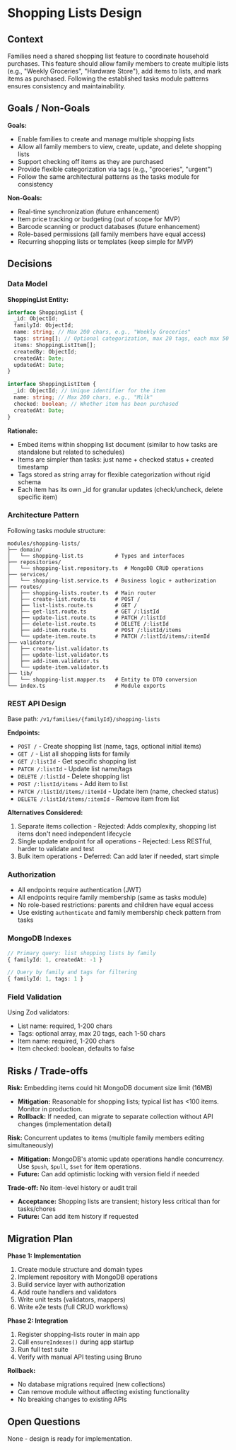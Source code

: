 # Shopping Lists Design

## Context

Families need a shared shopping list feature to coordinate household purchases. This feature should allow family members to create multiple lists (e.g., "Weekly Groceries", "Hardware Store"), add items to lists, and mark items as purchased. Following the established tasks module patterns ensures consistency and maintainability.

## Goals / Non-Goals

**Goals:**
- Enable families to create and manage multiple shopping lists
- Allow all family members to view, create, update, and delete shopping lists
- Support checking off items as they are purchased
- Provide flexible categorization via tags (e.g., "groceries", "urgent")
- Follow the same architectural patterns as the tasks module for consistency

**Non-Goals:**
- Real-time synchronization (future enhancement)
- Item price tracking or budgeting (out of scope for MVP)
- Barcode scanning or product databases (future enhancement)
- Role-based permissions (all family members have equal access)
- Recurring shopping lists or templates (keep simple for MVP)

## Decisions

### Data Model

**ShoppingList Entity:**
```typescript
interface ShoppingList {
  _id: ObjectId;
  familyId: ObjectId;
  name: string; // Max 200 chars, e.g., "Weekly Groceries"
  tags: string[]; // Optional categorization, max 20 tags, each max 50 chars
  items: ShoppingListItem[];
  createdBy: ObjectId;
  createdAt: Date;
  updatedAt: Date;
}

interface ShoppingListItem {
  _id: ObjectId; // Unique identifier for the item
  name: string; // Max 200 chars, e.g., "Milk"
  checked: boolean; // Whether item has been purchased
  createdAt: Date;
}
```

**Rationale:**
- Embed items within shopping list document (similar to how tasks are standalone but related to schedules)
- Items are simpler than tasks: just name + checked status + created timestamp
- Tags stored as string array for flexible categorization without rigid schema
- Each item has its own _id for granular updates (check/uncheck, delete specific item)

### Architecture Pattern

Following tasks module structure:
```
modules/shopping-lists/
├── domain/
│   └── shopping-list.ts          # Types and interfaces
├── repositories/
│   └── shopping-list.repository.ts  # MongoDB CRUD operations
├── services/
│   └── shopping-list.service.ts  # Business logic + authorization
├── routes/
│   ├── shopping-lists.router.ts  # Main router
│   ├── create-list.route.ts      # POST /
│   ├── list-lists.route.ts       # GET /
│   ├── get-list.route.ts         # GET /:listId
│   ├── update-list.route.ts      # PATCH /:listId
│   ├── delete-list.route.ts      # DELETE /:listId
│   ├── add-item.route.ts         # POST /:listId/items
│   └── update-item.route.ts      # PATCH /:listId/items/:itemId
├── validators/
│   ├── create-list.validator.ts
│   ├── update-list.validator.ts
│   ├── add-item.validator.ts
│   └── update-item.validator.ts
├── lib/
│   └── shopping-list.mapper.ts   # Entity to DTO conversion
└── index.ts                      # Module exports
```

### REST API Design

Base path: `/v1/families/{familyId}/shopping-lists`

**Endpoints:**
- `POST /` - Create shopping list (name, tags, optional initial items)
- `GET /` - List all shopping lists for family
- `GET /:listId` - Get specific shopping list
- `PATCH /:listId` - Update list name/tags
- `DELETE /:listId` - Delete shopping list
- `POST /:listId/items` - Add item to list
- `PATCH /:listId/items/:itemId` - Update item (name, checked status)
- `DELETE /:listId/items/:itemId` - Remove item from list

**Alternatives Considered:**
1. Separate items collection - Rejected: Adds complexity, shopping list items don't need independent lifecycle
2. Single update endpoint for all operations - Rejected: Less RESTful, harder to validate and test
3. Bulk item operations - Deferred: Can add later if needed, start simple

### Authorization

- All endpoints require authentication (JWT)
- All endpoints require family membership (same as tasks module)
- No role-based restrictions: parents and children have equal access
- Use existing `authenticate` and family membership check pattern from tasks

### MongoDB Indexes

```typescript
// Primary query: list shopping lists by family
{ familyId: 1, createdAt: -1 }

// Query by family and tags for filtering
{ familyId: 1, tags: 1 }
```

### Field Validation

Using Zod validators:
- List name: required, 1-200 chars
- Tags: optional array, max 20 tags, each 1-50 chars
- Item name: required, 1-200 chars
- Item checked: boolean, defaults to false

## Risks / Trade-offs

**Risk:** Embedding items could hit MongoDB document size limit (16MB)
- **Mitigation:** Reasonable for shopping lists; typical list has <100 items. Monitor in production.
- **Rollback:** If needed, can migrate to separate collection without API changes (implementation detail)

**Risk:** Concurrent updates to items (multiple family members editing simultaneously)
- **Mitigation:** MongoDB's atomic update operations handle concurrency. Use `$push`, `$pull`, `$set` for item operations.
- **Future:** Can add optimistic locking with version field if needed

**Trade-off:** No item-level history or audit trail
- **Acceptance:** Shopping lists are transient; history less critical than for tasks/chores
- **Future:** Can add item history if requested

## Migration Plan

**Phase 1: Implementation**
1. Create module structure and domain types
2. Implement repository with MongoDB operations
3. Build service layer with authorization
4. Add route handlers and validators
5. Write unit tests (validators, mappers)
6. Write e2e tests (full CRUD workflows)

**Phase 2: Integration**
1. Register shopping-lists router in main app
2. Call `ensureIndexes()` during app startup
3. Run full test suite
4. Verify with manual API testing using Bruno

**Rollback:**
- No database migrations required (new collections)
- Can remove module without affecting existing functionality
- No breaking changes to existing APIs

## Open Questions

None - design is ready for implementation.
